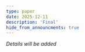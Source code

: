 ```yaml
---
type: paper
date: 2025-12-11
description: 'Final'
hide_from_announcments: true
---
```

*Details will be added*